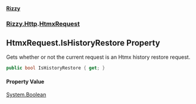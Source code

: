 #### [Rizzy](index.md 'index')
### [Rizzy.Http](Rizzy.Http.md 'Rizzy.Http').[HtmxRequest](Rizzy.Http.HtmxRequest.md 'Rizzy.Http.HtmxRequest')

## HtmxRequest.IsHistoryRestore Property

Gets whether or not the current request is an Htmx history restore request.

```csharp
public bool IsHistoryRestore { get; }
```

#### Property Value
[System.Boolean](https://docs.microsoft.com/en-us/dotnet/api/System.Boolean 'System.Boolean')